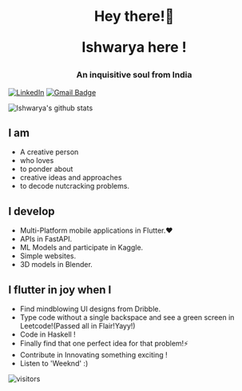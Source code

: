 <h1 align="center">Hey there!👋 
  
  Ishwarya here !</h1>
<h3 align="center">An inquisitive soul from India</h3>

[![LinkedIn](https://img.shields.io/badge/ishwarya-%230077B5.svg?style=flat-square&logo=linkedin&logoColor=white)](https://www.linkedin.com/in/ishwarya-devanathan/) [![Gmail Badge](https://img.shields.io/badge/-Gmail-c14438?style=flat-square&logo=Gmail&logoColor=white&link=mailto:ishudev2021@gmail.com)](mailto:ishudev2021@gmail.com)

![Ishwarya's github stats](https://github-readme-stats.vercel.app/api?username=iamishu2908&show_icons=true&theme=omni)
## I am
- A creative person
- who loves
- to ponder about 
- creative ideas and approaches
- to decode nutcracking problems.
## I develop
- Multi-Platform mobile applications in Flutter.❤️
- APIs in FastAPI.
- ML Models and participate in Kaggle.
- Simple websites.
- 3D models in Blender.
## I flutter in joy when I
- Find mindblowing UI designs from Dribble.
- Type code without a single backspace and see a green screen in Leetcode!(Passed all in Flair!Yayy!)
- Code in Haskell !
- Finally find that one perfect idea for that problem!⚡
- Contribute in Innovating something exciting !
- Listen to 'Weeknd' :)



![visitors](https://visitor-badge.glitch.me/badge?page_id=iamishu2908.iamishu2908)

